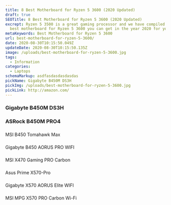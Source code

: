 ```yaml
---
title: 8 Best Motherboard for Ryzen 5 3600 (2020 Updated)
draft: true
SEOTitle: 8 Best Motherboard for Ryzen 5 3600 (2020 Updated)
excrept: Ryzen 5 3500 is a great gaming processor and we have compiled a list of
  best motherboard for Ryzen 5 3600 you can get in the year 2020 for your build.
metaKeywords: Best Motherboard for Ryzen 5 3600
url: best-motherboard-for-ryzen-5-3600/
date: 2020-08-30T10:15:50.049Z
updateDate: 2020-08-30T10:15:50.135Z
image: /uploads/best-motherboard-for-ryzen-5-3600.jpg
tags:
  - Information
categories:
  - Laptops
schemaMarkup: asdfasdasdasdasdas
pickName: Gigabyte B450M DS3H
pickImg: /uploads/best-motherboard-for-ryzen-5-3600.jpg
pickLink: http://amazon.com/
---
```

### Gigabyte B450M DS3H

### ASRock B450M PRO4

### 
MSI B450 Tomahawk Max

### 
Gigabyte B450 AORUS PRO WIFI

### 
MSI X470 Gaming PRO Carbon

### 
Asus Prime X570-Pro

### 
Gigabyte X570 AORUS Elite WIFI

### 
MSI MPG X570 PRO Carbon Wi-Fi